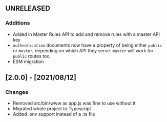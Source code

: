 ## UNRELEASED
### Additions
- Added in Master Rules API to add and remove rules with a master API key
- `authentication` documents now have a property of being either `public` or `master`, depending on which API they serve. `master` will work for `public` routes too.
- ESM migration

## [2.0.0] - [2021/08/12]
### Changes
- Removed src/bin/www as app.js was fine to use without it
- Migrated whole project to Typescript
- Added .env support instead of a .ts file
